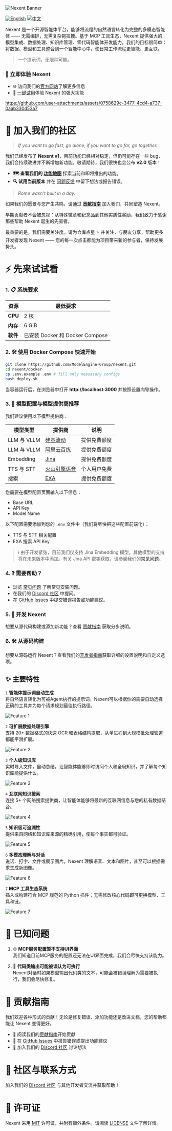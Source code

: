 ![Nexent Banner](./assets/NexentBanner.png)

[![English](https://img.shields.io/badge/English-README-blue)](README.md)
[![中文](https://img.shields.io/badge/中文-README-green)](README_CN.md)

Nexent 是一个开源智能体平台，能够将流程的自然语言转化为完整的多模态智能体 —— 无需编排，无需复杂拖拉拽。基于 MCP 工具生态，Nexent 提供强大的模型集成、数据处理、知识库管理、零代码智能体开发能力。我们的目标很简单：将数据、模型和工具整合到一个智能中心中，使日常工作流程更智能、更互联。

> 一个提示词，无限种可能。

### 🌟 立即体验 Nexent

- 🌐 访问我们的[官方网站](http://nexent.tech/)了解更多信息
- 🚀 [一键试用](http://nexent.tech/try)体验 Nexent 的强大功能

https://github.com/user-attachments/assets/0758629c-3477-4cd4-a737-0aab330d53a7

# 🤝 加入我们的社区

> *If you want to go fast, go alone; if you want to go far, go together.*

我们已经发布了 **Nexent v1**，目前功能已经相对稳定，但仍可能存在一些 bug，我们会持续改进并不断增加新功能。敬请期待，我们很快也会公布 **v2.0** 版本！

* **🗺️ 查看我们的 [功能地图](https://github.com/orgs/ModelEngine-Group/projects/6)** 探索当前和即将推出的功能。
* **🔍 试用当前版本** 并在 [问题反馈](https://github.com/ModelEngine-Group/nexent/issues) 中留下想法或报告错误。

> *Rome wasn't built in a day.*

如果我们的愿景与您产生共鸣，请通过 **[贡献指南](CONTRIBUTING_CN.md)** 加入我们，共同塑造 Nexent。

早期贡献者不会被忽视：从特殊徽章和纪念品到其他实质性奖励，我们致力于感谢那些帮助 Nexent 诞生的先驱者。

最重要的是，我们需要关注度。请为仓库点星 ⭐ 并关注，与朋友分享，帮助更多开发者发现 Nexent —— 您的每一次点击都能为项目带来新的参与者，保持发展势头。

# ⚡ 先来试试看

### 1. 📋 系统要求  

| 资源 | 最低要求 |
|----------|---------|
| **CPU**  | 2 核 |
| **内存**  | 6 GiB   |
| **软件** | 已安装 Docker 和 Docker Compose |

### 2. 🛠️ 使用 Docker Compose 快速开始

```bash
git clone https://github.com/ModelEngine-Group/nexent.git
cd nexent/docker
cp .env.example .env # fill only nessasary configs
bash deploy.sh
```

当容器运行后，在浏览器中打开 **http://localhost:3000** 并按照设置向导操作。

### 3. 🤖 模型配置与模型提供商推荐

我们建议使用以下模型提供商：

| 模型类型 | 提供商 | 说明 |
|------------|----------|-------|
| LLM 与 VLLM | [硅基流动](https://siliconflow.cn/) | 提供免费额度 |
| LLM 与 VLLM | [阿里云百炼](https://bailian.console.aliyun.com/) | 提供免费额度 |
| Embedding | [Jina](https://jina.ai/) | 提供免费额度 |
| TTS 与 STT | [火山引擎语音](https://www.volcengine.com/product/voice-tech) | 个人用户免费 |
| 搜索 | [EXA](https://exa.ai/) | 提供免费额度 |

您需要在模型配置页面输入以下信息：
- Base URL
- API Key
- Model Name

以下配置需要添加到您的 `.env` 文件中（我们将尽快把这些配置前端化）：
- TTS 与 STT 相关配置
- EXA 搜索 API Key

> ℹ️ 由于开发紧张，目前我们仅支持 Jina Embedding 模型。其他模型的支持将在未来版本中添加。有关 Jina API 密钥获取，请参阅我们的[常见问题](FAQ_CN.md)。

### 4. ❓ 需要帮助？

- 浏览 [常见问题](FAQ_CN.md) 了解常见安装问题。  
- 在我们的 [Discord 社区](https://discord.gg/tb5H3S3wyv) 中提问。  
- 在 [GitHub Issues](https://github.com/ModelEngine-Group/nexent/issues) 中提交错误报告或功能建议。

### 5. 🔧 开发 Nexent

想要从源代码构建或添加新功能？查看 [贡献指南](CONTRIBUTING_CN.md) 获取分步说明。

### 6. 🛠️ 从源码构建

想要从源码运行 Nexent？查看我们的[开发者指南](DEVELOPPER_NOTE_CN.md)获取详细的设置说明和自定义选项。

## ✨ 主要特性

`1` **智能体提示词自动生成**  
   将自然语言转化为可被Agent执行的提示词。Nexent可以根据你的需要自动选择正确的工具并为每个请求规划最佳执行路径。

   ![Feature 1](./assets/Feature1.png)

`2` **可扩展数据处理引擎**  
   支持 20+ 数据格式的快速 OCR 和表格结构提取，从单进程到大规模批处理管道都能平滑扩展。

   ![Feature 2](./assets/Feature2.png)

`3` **个人级知识库**  
   实时导入文件，自动总结，让智能体能够即时访问个人和全局知识，并了解每个知识库能提供什么。

   ![Feature 3](./assets/Feature3.png)

`4` **互联网知识搜索**  
   连接 5+ 个网络搜索提供商，让智能体能够将最新的互联网信息与您的私有数据结合。

   ![Feature 4](./assets/Feature4.png)

`5` **知识级可追溯性**  
   提供来自网络和知识库来源的精确引用，使每个事实都可验证。

   ![Feature 5](./assets/Feature5.png)

`6` **多模态理解与对话**  
   说话、打字、文件或展示图片。Nexent 理解语音、文本和图片，甚至可以根据需求生成新图像。

   ![Feature 6](./assets/Feature6.png)

`7` **MCP 工具生态系统**  
   插入或构建符合 MCP 规范的 Python 插件；无需修改核心代码即可更换模型、工具和链。

   ![Feature 7](./assets/Feature7.png)

# 🐛 已知问题

1. ⚙️ **MCP服务配置暂不支持UI界面**  
   我们知道目前MCP服务的配置还无法在UI界面完成，我们会尽快支持该能力。

2. 📝 **代码类输出可能被误认为可执行**  
   Nexent对话时如果模型输出代码类的文本，可能会被错误理解为需要被执行，我们会尽快修复。

# 👥 贡献指南

我们欢迎各种形式的贡献！无论是修复错误、添加功能还是改进文档，您的帮助都能让 Nexent 变得更好。

- 📖 阅读我们的[贡献指南](CONTRIBUTING_CN.md)开始贡献
- 🐛 在 [GitHub Issues](https://github.com/ModelEngine-Group/nexent/issues) 中报告错误或提出功能建议
- 💬 加入我们的 [Discord 社区](https://discord.gg/tb5H3S3wyv) 讨论想法

# 💬 社区与联系方式

加入我们的 [Discord 社区](https://discord.gg/tb5H3S3wyv) 与其他开发者交流并获取帮助！

# 📄 许可证

Nexent 采用 [MIT](LICENSE) 许可证，并附有额外条件。请阅读 [LICENSE](LICENSE) 文件了解详情。
